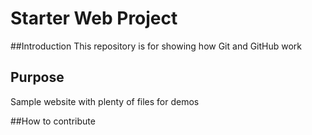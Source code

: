 # Starter Web Project

##Introduction
This repository is for showing how Git and GitHub work

## Purpose

Sample website with plenty of files for demos

##How to contribute
